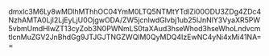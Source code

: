 dmxlc3M6Ly8wMDlhMThhOC04YmM0LTQ5NTMtYTdlZi00ODU3ZDg4ZDc4NzhAMTA0LjI2LjEyLjU0OjgwODA/ZW5jcnlwdGlvbj1ub25lJnNlY3VyaXR5PW5vbmUmdHlwZT13cyZob3N0PWNmLS0taXAud3hseWhod3hseWhoLndvcmtlcnMuZGV2JnBhdGg9JTJGJTNGZWQlM0QyMDQ4IzEwNC4yNi4xMi41NA==
